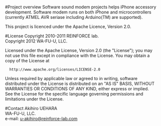 #Project overview
Software sound modem projects helps iPhone accessory development.
Software modem runs on both iPhone and microcontrollers (currently ATMEL AVR seriase including Arduino(TM) are supported).

This project is licenced under the Apache Licence, Version 2.0.

#License
Copyright 2010-2011 REINFORCE lab.  
Copyright 2012 WA-FU-U, LLC.

  Licensed under the Apache License, Version 2.0 (the "License");
  you may not use this file except in compliance with the License.
  You may obtain a copy of the License at

      http://www.apache.org/licenses/LICENSE-2.0

  Unless required by applicable law or agreed to in writing, software
  distributed under the License is distributed on an "AS IS" BASIS,
  WITHOUT WARRANTIES OR CONDITIONS OF ANY KIND, either express or implied.
  See the License for the specific language governing permissions and
  limitations under the License.

#Contact
Akihiro UEHARA  
WA-FU-U, LLC.  
e-mail: u-akihiro@reinforce-lab.com  

